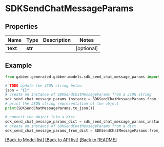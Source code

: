 # SDKSendChatMessageParams


## Properties

Name | Type | Description | Notes
------------ | ------------- | ------------- | -------------
**text** | **str** |  | [optional] 

## Example

```python
from gabber.generated.gabber.models.sdk_send_chat_message_params import SDKSendChatMessageParams

# TODO update the JSON string below
json = "{}"
# create an instance of SDKSendChatMessageParams from a JSON string
sdk_send_chat_message_params_instance = SDKSendChatMessageParams.from_json(json)
# print the JSON string representation of the object
print(SDKSendChatMessageParams.to_json())

# convert the object into a dict
sdk_send_chat_message_params_dict = sdk_send_chat_message_params_instance.to_dict()
# create an instance of SDKSendChatMessageParams from a dict
sdk_send_chat_message_params_from_dict = SDKSendChatMessageParams.from_dict(sdk_send_chat_message_params_dict)
```
[[Back to Model list]](../README.md#documentation-for-models) [[Back to API list]](../README.md#documentation-for-api-endpoints) [[Back to README]](../README.md)


